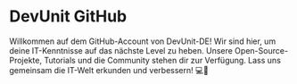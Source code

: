 # DevUnit GitHub
Willkommen auf dem GitHub-Account von DevUnit-DE!
Wir sind hier, um deine IT-Kenntnisse auf das nächste Level zu heben. Unsere Open-Source-Projekte, Tutorials und die Community stehen dir zur Verfügung. 
Lass uns gemeinsam die IT-Welt erkunden und verbessern! 💻🚀
